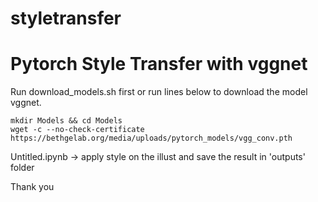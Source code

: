 # styletransfer
# Pytorch Style Transfer with vggnet

Run download_models.sh first or run lines below to download the model vggnet.
~~~
mkdir Models && cd Models
wget -c --no-check-certificate https://bethgelab.org/media/uploads/pytorch_models/vgg_conv.pth
~~~
Untitled.ipynb -> apply style on the illust and save the result in 'outputs' folder

Thank you
